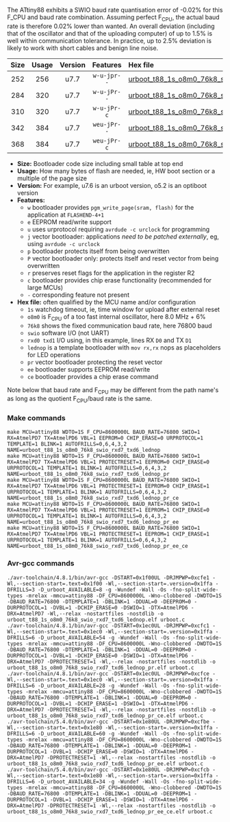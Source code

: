The ATtiny88 exhibits a SWIO baud rate quantisation error of -0.02% for this F_CPU and baud rate combination. Assuming perfect F<sub>CPU</sub>, the actual baud rate is therefore 0.02% lower than wanted. An overall deviation (including that of the oscillator and that of the uploading computer) of up to 1.5% is well within communication tolerance. In practice, up to 2.5% deviation is likely to work with short cables and benign line noise.

|Size|Usage|Version|Features|Hex file|
|:-:|:-:|:-:|:-:|:--|
|252|256|u7.7|`w-u-jpr--`|[urboot_t88_1s_o8m0_76k8_swio_rxd7_txd6_lednop.hex](https://raw.githubusercontent.com/stefanrueger/urboot.hex/main/boards/mh-tiny/attiny88/watchdog_1_s/internal_oscillator_o%2B7.50%25/%2B8m000000_hz/%2B%2B76k8_baud/swio_rxd7_txd6/lednop/urboot_t88_1s_o8m0_76k8_swio_rxd7_txd6_lednop.hex)|
|284|320|u7.7|`w-u-jPr--`|[urboot_t88_1s_o8m0_76k8_swio_rxd7_txd6_lednop_pr.hex](https://raw.githubusercontent.com/stefanrueger/urboot.hex/main/boards/mh-tiny/attiny88/watchdog_1_s/internal_oscillator_o%2B7.50%25/%2B8m000000_hz/%2B%2B76k8_baud/swio_rxd7_txd6/lednop/urboot_t88_1s_o8m0_76k8_swio_rxd7_txd6_lednop_pr.hex)|
|310|320|u7.7|`w-u-jPr-c`|[urboot_t88_1s_o8m0_76k8_swio_rxd7_txd6_lednop_pr_ce.hex](https://raw.githubusercontent.com/stefanrueger/urboot.hex/main/boards/mh-tiny/attiny88/watchdog_1_s/internal_oscillator_o%2B7.50%25/%2B8m000000_hz/%2B%2B76k8_baud/swio_rxd7_txd6/lednop/urboot_t88_1s_o8m0_76k8_swio_rxd7_txd6_lednop_pr_ce.hex)|
|342|384|u7.7|`weu-jPr--`|[urboot_t88_1s_o8m0_76k8_swio_rxd7_txd6_lednop_pr_ee.hex](https://raw.githubusercontent.com/stefanrueger/urboot.hex/main/boards/mh-tiny/attiny88/watchdog_1_s/internal_oscillator_o%2B7.50%25/%2B8m000000_hz/%2B%2B76k8_baud/swio_rxd7_txd6/lednop/urboot_t88_1s_o8m0_76k8_swio_rxd7_txd6_lednop_pr_ee.hex)|
|368|384|u7.7|`weu-jPr-c`|[urboot_t88_1s_o8m0_76k8_swio_rxd7_txd6_lednop_pr_ee_ce.hex](https://raw.githubusercontent.com/stefanrueger/urboot.hex/main/boards/mh-tiny/attiny88/watchdog_1_s/internal_oscillator_o%2B7.50%25/%2B8m000000_hz/%2B%2B76k8_baud/swio_rxd7_txd6/lednop/urboot_t88_1s_o8m0_76k8_swio_rxd7_txd6_lednop_pr_ee_ce.hex)|

- **Size:** Bootloader code size including small table at top end
- **Usage:** How many bytes of flash are needed, ie, HW boot section or a multiple of the page size
- **Version:** For example, u7.6 is an urboot version, o5.2 is an optiboot version
- **Features:**
  + `w` bootloader provides `pgm_write_page(sram, flash)` for the application at `FLASHEND-4+1`
  + `e` EEPROM read/write support
  + `u` uses urprotocol requiring `avrdude -c urclock` for programming
  + `j` vector bootloader: applications *need to be patched externally*, eg, using `avrdude -c urclock`
  + `p` bootloader protects itself from being overwritten
  + `P` vector bootloader only: protects itself and reset vector from being overwritten
  + `r` preserves reset flags for the application in the register R2
  + `c` bootloader provides chip erase functionality (recommended for large MCUs)
  + `-` corresponding feature not present
- **Hex file:** often qualified by the MCU name and/or configuration
  + `1s` watchdog timeout, ie, time window for upload after external reset
  + `o8m0` is F<sub>CPU</sub> of a too fast internal oscillator, here 8.0 MHz + 6%
  + `76k8` shows the fixed communication baud rate, here 76800 baud
  + `swio` software I/O (not UART)
  + `rxd0 txd1` I/O using, in this example, lines RX `D0` and TX `D1`
  + `lednop` is a template bootloader with `mov rx,rx` nops as placeholders for LED operations
  + `pr` vector bootloader protecting the reset vector
  + `ee` bootloader supports EEPROM read/write
  + `ce` bootloader provides a chip erase command


Note below that baud rate and F<sub>CPU</sub> may be different from the path name's as long as the quotient F<sub>CPU</sub>/baud rate is the same.

### Make commands
```
make MCU=attiny88 WDTO=1S F_CPU=8600000L BAUD_RATE=76800 SWIO=1 RX=AtmelPD7 TX=AtmelPD6 VBL=1 EEPROM=0 CHIP_ERASE=0 URPROTOCOL=1 TEMPLATE=1 BLINK=1 AUTOFRILLS=0,6,4,3,2 NAME=urboot_t88_1s_o8m0_76k8_swio_rxd7_txd6_lednop
make MCU=attiny88 WDTO=1S F_CPU=8600000L BAUD_RATE=76800 SWIO=1 RX=AtmelPD7 TX=AtmelPD6 VBL=1 PROTECTRESET=1 EEPROM=0 CHIP_ERASE=0 URPROTOCOL=1 TEMPLATE=1 BLINK=1 AUTOFRILLS=0,6,4,3,2 NAME=urboot_t88_1s_o8m0_76k8_swio_rxd7_txd6_lednop_pr
make MCU=attiny88 WDTO=1S F_CPU=8600000L BAUD_RATE=76800 SWIO=1 RX=AtmelPD7 TX=AtmelPD6 VBL=1 PROTECTRESET=1 EEPROM=0 CHIP_ERASE=1 URPROTOCOL=1 TEMPLATE=1 BLINK=1 AUTOFRILLS=0,6,4,3,2 NAME=urboot_t88_1s_o8m0_76k8_swio_rxd7_txd6_lednop_pr_ce
make MCU=attiny88 WDTO=1S F_CPU=8600000L BAUD_RATE=76800 SWIO=1 RX=AtmelPD7 TX=AtmelPD6 VBL=1 PROTECTRESET=1 EEPROM=1 CHIP_ERASE=0 URPROTOCOL=1 TEMPLATE=1 BLINK=1 AUTOFRILLS=0,6,4,3,2 NAME=urboot_t88_1s_o8m0_76k8_swio_rxd7_txd6_lednop_pr_ee
make MCU=attiny88 WDTO=1S F_CPU=8600000L BAUD_RATE=76800 SWIO=1 RX=AtmelPD7 TX=AtmelPD6 VBL=1 PROTECTRESET=1 EEPROM=1 CHIP_ERASE=1 URPROTOCOL=1 TEMPLATE=1 BLINK=1 AUTOFRILLS=0,6,4,3,2 NAME=urboot_t88_1s_o8m0_76k8_swio_rxd7_txd6_lednop_pr_ee_ce
```

### Avr-gcc commands
```
./avr-toolchain/4.8.1/bin/avr-gcc -DSTART=0x1f00UL -DRJMPWP=0xcfe1 -Wl,--section-start=.text=0x1f00 -Wl,--section-start=.version=0x1ffa -DFRILLS=3 -D_urboot_AVAILABLE=8 -g -Wundef -Wall -Os -fno-split-wide-types -mrelax -mmcu=attiny88 -DF_CPU=8600000L -Wno-clobbered -DWDTO=1S -DBAUD_RATE=76800 -DTEMPLATE=1 -DBLINK=1 -DDUAL=0 -DEEPROM=0 -DURPROTOCOL=1 -DVBL=1 -DCHIP_ERASE=0 -DSWIO=1 -DTX=AtmelPD6 -DRX=AtmelPD7 -Wl,--relax -nostartfiles -nostdlib -o urboot_t88_1s_o8m0_76k8_swio_rxd7_txd6_lednop.elf urboot.c
./avr-toolchain/4.8.1/bin/avr-gcc -DSTART=0x1ec0UL -DRJMPWP=0xcfc1 -Wl,--section-start=.text=0x1ec0 -Wl,--section-start=.version=0x1ffa -DFRILLS=6 -D_urboot_AVAILABLE=54 -g -Wundef -Wall -Os -fno-split-wide-types -mrelax -mmcu=attiny88 -DF_CPU=8600000L -Wno-clobbered -DWDTO=1S -DBAUD_RATE=76800 -DTEMPLATE=1 -DBLINK=1 -DDUAL=0 -DEEPROM=0 -DURPROTOCOL=1 -DVBL=1 -DCHIP_ERASE=0 -DSWIO=1 -DTX=AtmelPD6 -DRX=AtmelPD7 -DPROTECTRESET=1 -Wl,--relax -nostartfiles -nostdlib -o urboot_t88_1s_o8m0_76k8_swio_rxd7_txd6_lednop_pr.elf urboot.c
./avr-toolchain/4.8.1/bin/avr-gcc -DSTART=0x1ec0UL -DRJMPWP=0xcfce -Wl,--section-start=.text=0x1ec0 -Wl,--section-start=.version=0x1ffa -DFRILLS=6 -D_urboot_AVAILABLE=28 -g -Wundef -Wall -Os -fno-split-wide-types -mrelax -mmcu=attiny88 -DF_CPU=8600000L -Wno-clobbered -DWDTO=1S -DBAUD_RATE=76800 -DTEMPLATE=1 -DBLINK=1 -DDUAL=0 -DEEPROM=0 -DURPROTOCOL=1 -DVBL=1 -DCHIP_ERASE=1 -DSWIO=1 -DTX=AtmelPD6 -DRX=AtmelPD7 -DPROTECTRESET=1 -Wl,--relax -nostartfiles -nostdlib -o urboot_t88_1s_o8m0_76k8_swio_rxd7_txd6_lednop_pr_ce.elf urboot.c
./avr-toolchain/5.4.0/bin/avr-gcc -DSTART=0x1e80UL -DRJMPWP=0xcfbe -Wl,--section-start=.text=0x1e80 -Wl,--section-start=.version=0x1ffa -DFRILLS=6 -D_urboot_AVAILABLE=60 -g -Wundef -Wall -Os -fno-split-wide-types -mrelax -mmcu=attiny88 -DF_CPU=8600000L -Wno-clobbered -DWDTO=1S -DBAUD_RATE=76800 -DTEMPLATE=1 -DBLINK=1 -DDUAL=0 -DEEPROM=1 -DURPROTOCOL=1 -DVBL=1 -DCHIP_ERASE=0 -DSWIO=1 -DTX=AtmelPD6 -DRX=AtmelPD7 -DPROTECTRESET=1 -Wl,--relax -nostartfiles -nostdlib -o urboot_t88_1s_o8m0_76k8_swio_rxd7_txd6_lednop_pr_ee.elf urboot.c
./avr-toolchain/5.4.0/bin/avr-gcc -DSTART=0x1e80UL -DRJMPWP=0xcfcb -Wl,--section-start=.text=0x1e80 -Wl,--section-start=.version=0x1ffa -DFRILLS=6 -D_urboot_AVAILABLE=34 -g -Wundef -Wall -Os -fno-split-wide-types -mrelax -mmcu=attiny88 -DF_CPU=8600000L -Wno-clobbered -DWDTO=1S -DBAUD_RATE=76800 -DTEMPLATE=1 -DBLINK=1 -DDUAL=0 -DEEPROM=1 -DURPROTOCOL=1 -DVBL=1 -DCHIP_ERASE=1 -DSWIO=1 -DTX=AtmelPD6 -DRX=AtmelPD7 -DPROTECTRESET=1 -Wl,--relax -nostartfiles -nostdlib -o urboot_t88_1s_o8m0_76k8_swio_rxd7_txd6_lednop_pr_ee_ce.elf urboot.c
```

